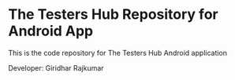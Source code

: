 # The Testers Hub Repository for Android App

This is the code repository for The Testers Hub Android application

Developer: Giridhar Rajkumar
